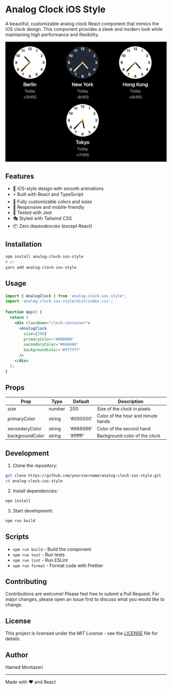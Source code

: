# Analog Clock iOS Style

A beautiful, customizable analog clock React component that mimics the iOS clock design. This component provides a sleek and modern look while maintaining high performance and flexibility.

![Analog Clock iOS Style](ios-analog-clock.png)

## Features

- 🎨 iOS-style design with smooth animations
- ⚡️ Built with React and TypeScript
- 🎯 Fully customizable colors and sizes
- 📱 Responsive and mobile-friendly
- 🧪 Tested with Jest
- 🎭 Styled with Tailwind CSS
- 📦 Zero dependencies (except React)

## Installation

```bash
npm install analog-clock-ios-style
# or
yarn add analog-clock-ios-style
```

## Usage

```jsx
import { AnalogClock } from 'analog-clock-ios-style';
import 'analog-clock-ios-style/dist/index.css';

function App() {
  return (
    <div className="clock-container">
      <AnalogClock
        size={200}
        primaryColor="#000000"
        secondaryColor="#666666"
        backgroundColor="#ffffff"
      />
    </div>
  );
}
```

## Props

| Prop            | Type   | Default   | Description                        |
| --------------- | ------ | --------- | ---------------------------------- |
| size            | number | 200       | Size of the clock in pixels        |
| primaryColor    | string | '#000000' | Color of the hour and minute hands |
| secondaryColor  | string | '#666666' | Color of the second hand           |
| backgroundColor | string | '#ffffff' | Background color of the clock      |

## Development

1. Clone the repository:

```bash
git clone https://github.com/yourusername/analog-clock-ios-style.git
cd analog-clock-ios-style
```

2. Install dependencies:

```bash
npm install
```

3. Start development:

```bash
npm run build
```

## Scripts

- `npm run build` - Build the component
- `npm run test` - Run tests
- `npm run lint` - Run ESLint
- `npm run format` - Format code with Prettier

## Contributing

Contributions are welcome! Please feel free to submit a Pull Request. For major changes, please open an issue first to discuss what you would like to change.

## License

This project is licensed under the MIT License - see the [LICENSE](LICENSE) file for details.

## Author

Hamed Montazeri

---

Made with ❤️ and React
